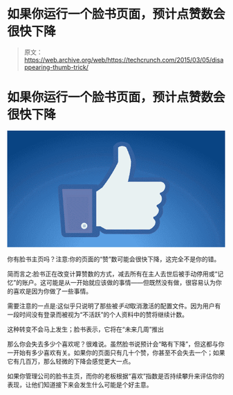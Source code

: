 # 如果你运行一个脸书页面，预计点赞数会很快下降

> 原文：<https://web.archive.org/web/https://techcrunch.com/2015/03/05/disappearing-thumb-trick/>

# 如果你运行一个脸书页面，预计点赞数会很快下降

![likes](img/bbca6de08a7df33d9ac81abe926cd53e.png)

你有脸书主页吗？注意:你的页面的“赞”数可能会很快下降，这完全不是你的错。

简而言之:脸书正在改变计算赞数的方式，减去所有在主人去世后被手动停用或“记忆”的账户。这可能是从一开始就应该做的事情——但既然没有做，很容易认为你的喜欢是因为你做了一些事情。

需要注意的一点是:这似乎只说明了那些被*手动*取消激活的配置文件。因为用户有一段时间没有登录而被视为“不活跃”的个人资料中的赞将继续计数。

这种转变不会马上发生；脸书表示，它将在“未来几周”推出

那么你会失去多少个喜欢呢？很难说。虽然脸书说预计会“略有下降”，但这都与你一开始有多少喜欢有关。如果你的页面只有几十个赞，你甚至不会失去一个；如果它有几百万，那么轻微的下降会感觉更大一点。

如果你管理公司的脸书主页，而你的老板根据“喜欢”指数是否持续攀升来评估你的表现，让他们知道接下来会发生什么可能是个好主意。